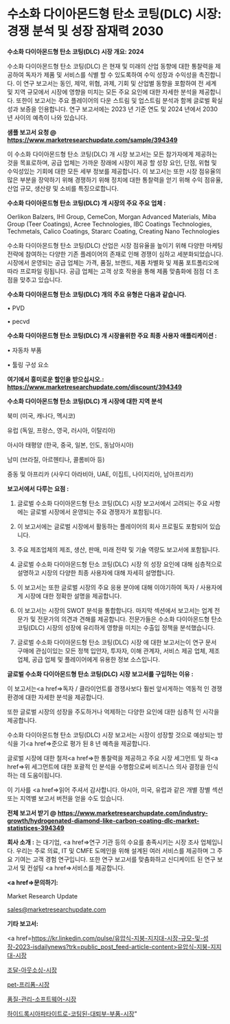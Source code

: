 # 수소화 다이아몬드형 탄소 코팅(DLC) 시장: 경쟁 분석 및 성장 잠재력 2030

<strong>수소화 다이아몬드형 탄소 코팅(DLC) 시장 개요: 2024</strong>

수소화 다이아몬드형 탄소 코팅(DLC) 은 현재 및 미래의 산업 동향에 대한 통찰력을 제공하여 독자가 제품 및 서비스를 식별 할 수 있도록하여 수익 성장과 수익성을 촉진합니다. 이 연구 보고서는 동인, 제약, 위협, 과제, 기회 및 산업별 동향을 포함하여 전 세계 및 지역 규모에서 시장에 영향을 미치는 모든 주요 요인에 대한 자세한 분석을 제공합니다. 또한이 보고서는 주요 플레이어의 다운 스트림 및 업스트림 분석과 함께 글로벌 확실성과 보증을 인용합니다. 연구 보고서에는 2023 년 기준 연도 및 2024 년에서 2030 년 사이의 예측이 나와 있습니다.



<strong>샘플 보고서 요청 @ <a href=https://www.marketresearchupdate.com/sample/394349>https://www.marketresearchupdate.com/sample/394349</a></strong>

이 수소화 다이아몬드형 탄소 코팅(DLC) 개 시장 보고서는 모든 참가자에게 제공하는 것을 목표로하며, 공급 업체는 가까운 장래에 시장이 제공 할 성장 요인, 단점, 위협 및 수익성있는 기회에 대한 모든 세부 정보를 제공합니다. 이 보고서는 또한 시장 점유율의 많은 부분을 장악하기 위해 경쟁하기 위해 정치에 대한 통찰력을 얻기 위해 수익 점유율, 산업 규모, 생산량 및 소비를 특징으로합니다.



<strong>수소화 다이아몬드형 탄소 코팅(DLC) 개 시장의 주요 주요 업체 :</strong>

Oerlikon Balzers, IHI Group, CemeCon, Morgan Advanced Materials, Miba Group (Teer Coatings), Acree Technologies, IBC Coatings Technologies, Techmetals, Calico Coatings, Stararc Coating, Creating Nano Technologies

수소화 다이아몬드형 탄소 코팅(DLC) 산업은 시장 점유율을 높이기 위해 다양한 마케팅 전략에 참여하는 다양한 기존 플레이어의 존재로 인해 경쟁이 심하고 세분화되었습니다. 시장에서 운영되는 공급 업체는 가격, 품질, 브랜드, 제품 차별화 및 제품 포트폴리오에 따라 프로파일 링됩니다. 공급 업체는 고객 상호 작용을 통해 제품 맞춤화에 점점 더 초점을 맞추고 있습니다.



<strong>수소화 다이아몬드형 탄소 코팅(DLC) 개의 주요 유형은 다음과 같습니다.</strong>

• PVD

• pecvd



<strong>수소화 다이아몬드형 탄소 코팅(DLC) 개 시장을위한 주요 최종 사용자 애플리케이션 :</strong>

• 자동차 부품

• 툴링 구성 요소



<strong>여기에서 흥미로운 할인을 받으십시오.: <a href=https://www.marketresearchupdate.com/discount/394349>https://www.marketresearchupdate.com/discount/394349</a></strong>



<strong>수소화 다이아몬드형 탄소 코팅(DLC) 개 시장에 대한 지역 분석</strong>

북미 (미국, 캐나다, 멕시코)

유럽 (독일, 프랑스, 영국, 러시아, 이탈리아)

아시아 태평양 (한국, 중국, 일본, 인도, 동남아시아)

남미 (브라질, 아르헨티나, 콜롬비아 등)

중동 및 아프리카 (사우디 아라비아, UAE, 이집트, 나이지리아, 남아프리카)



<strong>보고서에서 다루는 요점 :</strong>

1. 글로벌 수소화 다이아몬드형 탄소 코팅(DLC) 시장 보고서에서 고려되는 주요 사항에는 글로벌 시장에서 운영되는 주요 경쟁자가 포함됩니다.

2. 이 보고서에는 글로벌 시장에서 활동하는 플레이어의 회사 프로필도 포함되어 있습니다.

3. 주요 제조업체의 제조, 생산, 판매, 미래 전략 및 기술 역량도 보고서에 포함됩니다.

4. 글로벌 수소화 다이아몬드형 탄소 코팅(DLC) 시장 의 성장 요인에 대해 심층적으로 설명하고 시장의 다양한 최종 사용자에 대해 자세히 설명합니다.

5. 이 보고서는 또한 글로벌 시장의 주요 응용 분야에 대해 이야기하여 독자 / 사용자에게 시장에 대한 정확한 설명을 제공합니다.

6. 이 보고서는 시장의 SWOT 분석을 통합합니다. 마지막 섹션에서 보고서는 업계 전문가 및 전문가의 의견과 견해를 제공합니다. 전문가들은 수소화 다이아몬드형 탄소 코팅(DLC) 시장의 성장에 유리하게 영향을 미치는 수출입 정책을 분석했습니다.

7. 글로벌 수소화 다이아몬드형 탄소 코팅(DLC) 시장 에 대한 보고서는이 연구 문서 구매에 관심이있는 모든 정책 입안자, 투자자, 이해 관계자, 서비스 제공 업체, 제조업체, 공급 업체 및 플레이어에게 유용한 정보 소스입니다.



<strong>글로벌 수소화 다이아몬드형 탄소 코팅(DLC) 시장 보고서를 구입하는 이유 :</strong>

이 보고서는<a href=>독자 / 클</a>라이언트를 경쟁사보다 훨씬 앞서게하는 역동적 인 경쟁 환경에 대한 자세한 분석을 제공합니다.

또한 글로벌 시장의 성장을 주도하거나 억제하는 다양한 요인에 대한 심층적 인 시각을 제공합니다.

수소화 다이아몬드형 탄소 코팅(DLC) 시장 보고서는 시장이 성장할 것으로 예상되는 방식을 기<a href=>준으로</a> 평가 된 8 년 예측을 제공합니다.

글로벌 시장에 대한 철저<a href=>한 통찰력</a>을 제공하고 주요 시장 세그먼트 및 하<a href=>위 세그</a>먼트에 대한 포괄적 인 분석을 수행함으로써 비즈니스 의사 결정을 인식하는 데 도움이됩니다.

이 기사를 <a href=>읽어 주</a>셔서 감사합니다. 아시아, 미국, 유럽과 같은 개별 장별 섹션 또는 지역별 보고서 버전을 얻을 수도 있습니다.



<strong>전체 보고서 받기 @ <a href=https://www.marketresearchupdate.com/industry-growth/hydrogenated-diamond-like-carbon-coating-dlc-market-statistices-394349>https://www.marketresearchupdate.com/industry-growth/hydrogenated-diamond-like-carbon-coating-dlc-market-statistices-394349</a></strong>



<strong>회사 소개 :</strong>
는 대기업, <a href=>연구 기</a>관 등의 수요를 충족시키는 시장 조사 업체입니다. 우리는 주로 의료, IT 및 CMFE 도메인을 위해 설계된 여러 서비스를 제공하며 그 주요 기여는 고객 경험 연구입니다. 또한 연구 보고서를 맞춤화하고 신디케이트 된 연구 보고서 및 컨설팅 <a href=>서비</a>스를 제공합니다.



<strong><a href=>문의하기:</a></strong>

Market Research Update

sales@marketresearchupdate.com



<strong>기타 보고서:</strong>

<a href=https://kr.linkedin.com/pulse/유압식-지붕-지지대-시장-규모-및-성장-2023-isdailynews?trk=public_post_feed-article-content>유압식-지붕-지지대-시장</a>

<a href=https://www.linkedin.com/pulse/조달-아웃소싱-시장-현재-및-미래-성장-2029-survey-savvy-insights-360-analysis/>조달-아웃소싱-시장</a>

<a href=https://www.linkedin.com/pulse/pet-프리폼-시장-세분화-연구-및-목표-고객2029년-analytics-alchemy-360-analysis-idtyf/>pet-프리폼-시장</a>

<a href=https://www.linkedin.com/pulse/품질-관리-소프트웨어-시장-진입-전략-및-위험-평가2029년-survey-spotlight-pro-24-analysis-2kt7f/>품질-관리-소프트웨어-시장</a>

<a href=https://www.linkedin.com/pulse/하이드록시아파타이트로-코팅된-대퇴부-부품-시장-규모-및-성장-2023-zhr2c/>하이드록시아파타이트로-코팅된-대퇴부-부품-시장</a>"
